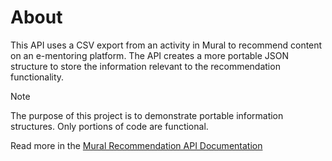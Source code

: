 # About

This API uses a CSV export from an activity in Mural to recommend content on an e-mentoring platform. The API creates a more portable JSON structure to store the information relevant to the recommendation functionality.

> [!note]
> The purpose of this project is to demonstrate portable information structures. Only portions of code are functional.

Read more in the [Mural Recommendation API Documentation](https://jesskruse.github.io/Mural-Recommendation-API-Documentation/)
